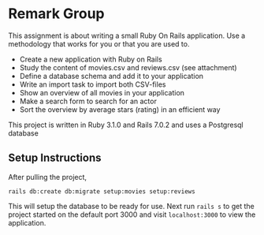 # Remark Group

This assignment is about writing a small Ruby On Rails application. Use a methodology that works for you or that you are used to.
- Create a new application with Ruby on Rails
- Study the content of movies.csv and reviews.csv (see attachment)
- Define a database schema and add it to your application
- Write an import task to import both CSV-files
- Show an overview of all movies in your application
- Make a search form to search for an actor
- Sort the overview by average stars (rating) in an efficient way


This project is written in Ruby 3.1.0 and Rails 7.0.2 and uses a Postgresql database

## Setup Instructions

After pulling the project, 

```rails db:create db:migrate setup:movies setup:reviews```

This will setup the database to be ready for use.
Next run ```rails s``` to get the project started on the default port 3000 and visit ```localhost:3000``` to view the application.